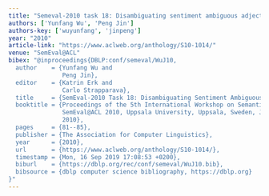 ```yaml
---
title: "Semeval-2010 task 18: Disambiguating sentiment ambiguous adjectives"
authors: ['Yunfang Wu', 'Peng Jin']
authors-key: ['wuyunfang', 'jinpeng']
year: "2010"
article-link: "https://www.aclweb.org/anthology/S10-1014/"
venue: "SemEval@ACL"
bibex: "@inproceedings{DBLP:conf/semeval/WuJ10,
  author    = {Yunfang Wu and
               Peng Jin},
  editor    = {Katrin Erk and
               Carlo Strapparava},
  title     = {SemEval-2010 Task 18: Disambiguating Sentiment Ambiguous Adjectives},
  booktitle = {Proceedings of the 5th International Workshop on Semantic Evaluation,
               SemEval@ACL 2010, Uppsala University, Uppsala, Sweden, July 15-16,
               2010},
  pages     = {81--85},
  publisher = {The Association for Computer Linguistics},
  year      = {2010},
  url       = {https://www.aclweb.org/anthology/S10-1014/},
  timestamp = {Mon, 16 Sep 2019 17:08:53 +0200},
  biburl    = {https://dblp.org/rec/conf/semeval/WuJ10.bib},
  bibsource = {dblp computer science bibliography, https://dblp.org}
}"
---
```

